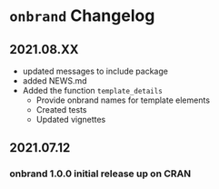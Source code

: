 # `onbrand` Changelog

## 2021.08.XX
* updated messages to include package 
* added NEWS.md
* Added the function `template_details` 
  * Provide onbrand names for template elements
  * Created tests
  * Updated vignettes 

## 2021.07.12 
### onbrand 1.0.0 initial release up on CRAN
